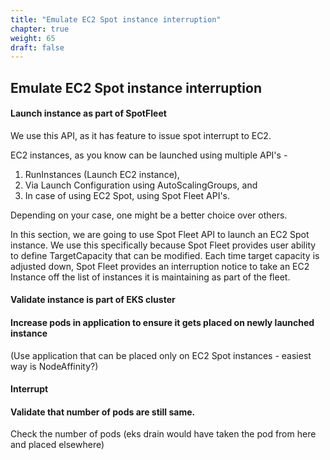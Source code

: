 ```yaml
---
title: "Emulate EC2 Spot instance interruption"
chapter: true
weight: 65
draft: false
---
```


## Emulate EC2 Spot instance interruption

#### Launch instance as part of SpotFleet 

We use this API, as it has feature to issue spot interrupt to EC2.

EC2 instances, as you know can be launched using multiple API's -
 
1.  RunInstances (Launch EC2 instance), <br>
2.  Via Launch Configuration using AutoScalingGroups, and <br>
3.  In case of using EC2 Spot, using Spot Fleet API's.

Depending on your case, one might be a better choice over others.

In this section, we are going to use Spot Fleet API to launch an EC2 Spot instance. We use this specifically because Spot Fleet provides user ability to define TargetCapacity that can be modified. Each time target capacity is adjusted down, Spot Fleet provides an interruption notice to take an EC2 Instance off the list of instances it is maintaining as part of the fleet.
 
 #### Validate instance is part of EKS cluster
 
 #### Increase pods in application to ensure it gets placed on newly launched instance
 (Use application that can be placed only on EC2 Spot instances - easiest way is NodeAffinity?)
  
 #### Interrupt
 
 #### Validate that number of pods are still same. 
 Check the number of pods
 (eks drain would have taken the pod from here and placed elsewhere)
 



